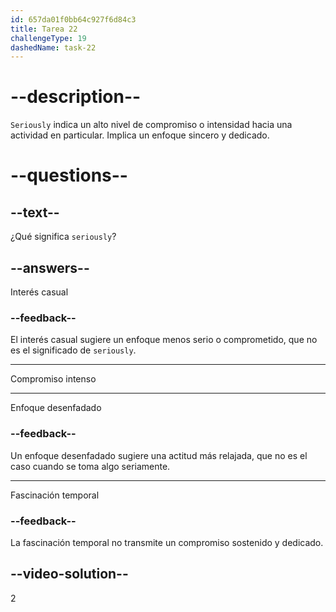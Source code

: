 ```yaml
---
id: 657da01f0bb64c927f6d84c3
title: Tarea 22
challengeType: 19
dashedName: task-22
---
```


# --description--

`Seriously` indica un alto nivel de compromiso o intensidad hacia una actividad en particular. Implica un enfoque sincero y dedicado.

# --questions--

## --text--

¿Qué significa `seriously`?

## --answers--

Interés casual

### --feedback--

El interés casual sugiere un enfoque menos serio o comprometido, que no es el significado de `seriously`.

---

Compromiso intenso

---

Enfoque desenfadado

### --feedback--

Un enfoque desenfadado sugiere una actitud más relajada, que no es el caso cuando se toma algo seriamente.

---

Fascinación temporal

### --feedback--

La fascinación temporal no transmite un compromiso sostenido y dedicado.

## --video-solution--

2

